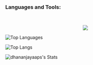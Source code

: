<h3 align="left">Languages and Tools:</h3>


<br/>



<p align="center">
  <a href="https://skillicons.dev">
<img src="https://skillicons.dev/icons?i=spring,java,js,terraform,ubuntu,kotlin,react,nodejs,php,py,dart,flutter,c,cs,azure,git,github,tailwind,bootstrap,mysql,mongodb,kafka,nestjs,postgress&theme=dark&perline=13"/>
 </a>
</p>
<img src="https://github-readme-stats.vercel.app/api/top-langs/?username=dhananjayaaps&theme=highcontrast&layout=compact&langs_count=20&hide_border=true&count_private=true" alt="Top Languages">


![Top Langs](https://github-readme-streak-stats.herokuapp.com/?user=dhananjayaaps&theme=highcontrast&hide_border=true)
 
![dhananjayaaps's Stats](https://github-readme-stats.vercel.app/api?username=dhananjayaaps&theme=highcontrast&show_icons=true&hide_border=true&count_private=true&show=prs_merged_percentage)